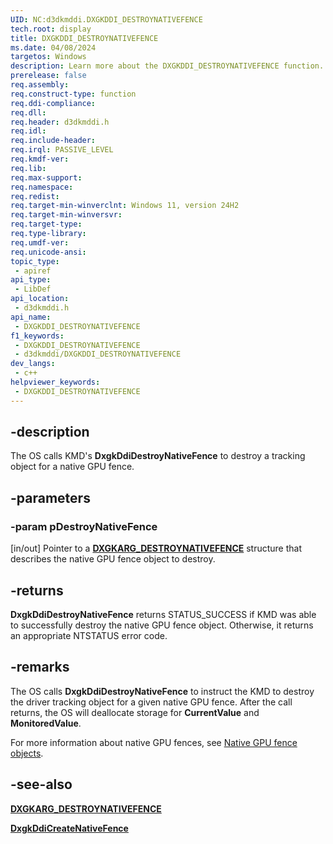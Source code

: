 ```yaml
---
UID: NC:d3dkmddi.DXGKDDI_DESTROYNATIVEFENCE
tech.root: display
title: DXGKDDI_DESTROYNATIVEFENCE
ms.date: 04/08/2024
targetos: Windows
description: Learn more about the DXGKDDI_DESTROYNATIVEFENCE function.
prerelease: false
req.assembly: 
req.construct-type: function
req.ddi-compliance: 
req.dll: 
req.header: d3dkmddi.h
req.idl: 
req.include-header: 
req.irql: PASSIVE_LEVEL
req.kmdf-ver: 
req.lib: 
req.max-support: 
req.namespace: 
req.redist: 
req.target-min-winverclnt: Windows 11, version 24H2 
req.target-min-winversvr: 
req.target-type: 
req.type-library: 
req.umdf-ver: 
req.unicode-ansi: 
topic_type:
 - apiref
api_type:
 - LibDef
api_location:
 - d3dkmddi.h
api_name:
 - DXGKDDI_DESTROYNATIVEFENCE
f1_keywords:
 - DXGKDDI_DESTROYNATIVEFENCE
 - d3dkmddi/DXGKDDI_DESTROYNATIVEFENCE
dev_langs:
 - c++
helpviewer_keywords:
 - DXGKDDI_DESTROYNATIVEFENCE
---
```


## -description

The OS calls KMD's **DxgkDdiDestroyNativeFence** to destroy a tracking object for a native GPU fence.

## -parameters

### -param pDestroyNativeFence

[in/out] Pointer to a [**DXGKARG_DESTROYNATIVEFENCE**](ns-d3dkmddi-dxgkarg_destroynativefence.md) structure that describes the native GPU fence object to destroy.

## -returns

**DxgkDdiDestroyNativeFence** returns STATUS_SUCCESS if KMD was able to successfully destroy the native GPU fence object. Otherwise, it returns an appropriate NTSTATUS error code.

## -remarks

The OS calls **DxgkDdiDestroyNativeFence** to instruct the KMD to destroy the driver tracking object for a given native GPU fence. After the call returns, the OS will deallocate storage for **CurrentValue** and **MonitoredValue**.

For more information about native GPU fences, see [Native GPU fence objects](/windows-hardware/drivers/display/native-gpu-fence-objects).

## -see-also

[**DXGKARG_DESTROYNATIVEFENCE**](ns-d3dkmddi-dxgkarg_destroynativefence.md)

[**DxgkDdiCreateNativeFence**](nc-d3dkmddi-dxgkddi_createnativefence.md)
